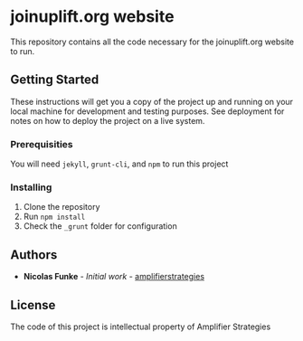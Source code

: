 # joinuplift.org website

This repository contains all the code necessary for the joinuplift.org website to run.

## Getting Started

These instructions will get you a copy of the project up and running on your local machine for development and testing purposes. See deployment for notes on how to deploy the project on a live system.

### Prerequisities

You will need `jekyll`, `grunt-cli`, and `npm` to run this project

### Installing

1) Clone the repository
2) Run `npm install`
3) Check the `_grunt` folder for configuration

## Authors

* **Nicolas Funke** - *Initial work* - [amplifierstrategies](http://www.amplifierstrategies.com)

## License

The code of this project is intellectual property of Amplifier Strategies